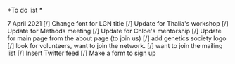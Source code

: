 *To do list *

7 April 2021
[/] Change font for LGN title
[/] Update for Thalia's workshop
[/] Update for Methods meeting
[/] Update for Chloe's mentorship
[/] Update for main page from the about page (to join us)
[/] add genetics society logo 
[/] look for volunteers, want to join the network. 
[/] want to join the mailing list
[/] Insert Twitter feed
[/] Make a form to sign up 